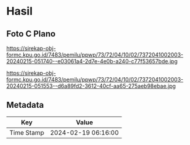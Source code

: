 # Hasil

## Foto C Plano

https://sirekap-obj-formc.kpu.go.id/7483/pemilu/ppwp/73/72/04/10/02/7372041002003-20240215-051740--e03061a4-2d7e-4e0b-a240-c77f53657bde.jpg

https://sirekap-obj-formc.kpu.go.id/7483/pemilu/ppwp/73/72/04/10/02/7372041002003-20240215-051553--d6a89fd2-3612-40cf-aa65-275aeb98ebae.jpg


## Metadata

| Key        | Value               |
| ---------- | ------------------- |
| Time Stamp | 2024-02-19 06:16:00 |



